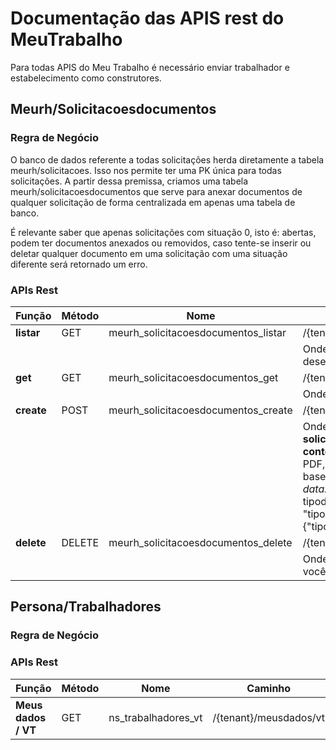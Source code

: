 # Documentação das APIS rest do MeuTrabalho

Para todas APIS do Meu Trabalho é necessário enviar trabalhador e estabelecimento como construtores. 

## Meurh/Solicitacoesdocumentos

### Regra de Negócio

O banco de dados referente a todas solicitações herda diretamente a tabela meurh/solicitacoes. Isso nos permite ter uma PK única para todas solicitações. A partir dessa premissa, criamos uma tabela meurh/solicitacoesdocumentos que serve para anexar documentos de qualquer solicitação de forma centralizada em apenas uma tabela de banco.

É relevante saber que apenas solicitações com situação 0, isto é: abertas, podem ter documentos anexados ou removidos, caso tente-se inserir ou deletar qualquer documento em uma solicitação com uma situação diferente será retornado um erro.

### APIs Rest

| Função | Método | Nome | Caminho |
| --- | --- | --- | --- |
| **listar** | GET | meurh_solicitacoesdocumentos_listar | /{tenant}/solicitacoesdocumentos/{solicitacao}/listar |
 | | | | Onde {id} é o guid da solicitação no qual você deseja lista os documentos da solicitação |
 | **get** | GET | meurh_solicitacoesdocumentos_get | /{tenant}/solicitacoesdocumentos/{id} |
 | | | | Onde {id} é o guid da documento da solicitação |
 | **create** | POST | meurh_solicitacoesdocumentos_create | /{tenant}/solicitacoesdocumentos/ |
 | | | | Onde é necessário enviar no corpo da requisição: **solicitacao** (guid da solicitação pai do documento), **conteudo** (arquivo em base 64 - caso não seja PDF, é necessario enviar na mesma string de base64 o cabeçalho. Ex.: *data:application/pdf;base64,..*) e um objeto de tipodocumentocolaborador com o formato: "tipodocumentocolaborador": {"tipodocumentocolaborador": "guid"} |
 | **delete** | DELETE | meurh_solicitacoesdocumentos_delete | /{tenant}/solicitacoesdocumentos/{id} |
 | | | | Onde {id} é o guid da solicitacaodocumento no qual você deseja excluir |

 ## Persona/Trabalhadores

### Regra de Negócio

### APIs Rest

| Função | Método | Nome | Caminho |
| --- | --- | --- | --- |
| **Meus dados / VT** | GET | ns_trabalhadores_vt | /{tenant}/meusdados/vt |